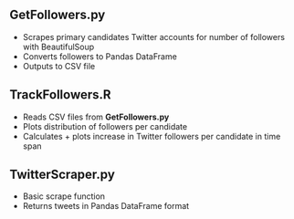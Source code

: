 ## GetFollowers.py
* Scrapes primary candidates Twitter accounts for number of followers with BeautifulSoup
* Converts followers to Pandas DataFrame
* Outputs to CSV file

## TrackFollowers.R
* Reads CSV files from **GetFollowers.py**
* Plots distribution of followers per candidate
* Calculates + plots increase in Twitter followers per candidate in time span

## TwitterScraper.py
* Basic scrape function
* Returns tweets in Pandas DataFrame format
